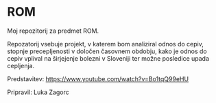# ROM
Moj repozitorij za predmet ROM.

Repozatorij vsebuje projekt, v katerem bom analiziral odnos do cepiv, stopnje precepljenosti v določen časovnem obdobju, kako je odnos do cepiv vplival na širjejenje bolezni v Sloveniji ter možne posledice upada cepljenja.

Predstavitev:
https://www.youtube.com/watch?v=Bo1tqQ99eHU 

Pripravil: Luka Zagorc
